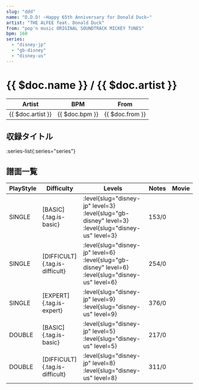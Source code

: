 ```yaml
---
slug: "ddd"
name: "D.D.D! ~Happy 65th Anniversary for Donald Duck~"
artist: "THE ALFEE feat. Donald Duck"
from: "pop'n music ORIGINAL SOUNDTRACK MICKEY TUNES"
bpm: 160
series:
  - "disney-jp"
  - "gb-disney"
  - "disney-us"
---
```


# {{ $doc.name }} / {{ $doc.artist }}

|Artist|BPM|From|
|------|---|----|
|{{ $doc.artist }}|{{ $doc.bpm }}|{{ $doc.from }}|

## 収録タイトル

:series-list{:series="series"}

## 譜面一覧

|PlayStyle|Difficulty|Levels|Notes|Movie|
|---------|----------|------|-----|-----|
|SINGLE|[BASIC]{.tag.is-basic}|<div class="field is-grouped is-grouped-multiline">:level{slug="disney-jp" level=3} :level{slug="gb-disney" level=3} :level{slug="disney-us" level=3}</div>|153/0||
|SINGLE|[DIFFICULT]{.tag.is-difficult}|<div class="field is-grouped is-grouped-multiline">:level{slug="disney-jp" level=6} :level{slug="gb-disney" level=6} :level{slug="disney-us" level=6}</div>|254/0||
|SINGLE|[EXPERT]{.tag.is-expert}|<div class="field is-grouped is-grouped-multiline">:level{slug="disney-jp" level=9} :level{slug="disney-us" level=9}</div>|376/0||
|DOUBLE|[BASIC]{.tag.is-basic}|<div class="field is-grouped is-grouped-multiline">:level{slug="disney-jp" level=5} :level{slug="disney-us" level=5}</div>|217/0||
|DOUBLE|[DIFFICULT]{.tag.is-difficult}|<div class="field is-grouped is-grouped-multiline">:level{slug="disney-jp" level=8} :level{slug="disney-us" level=8}</div>|311/0||
